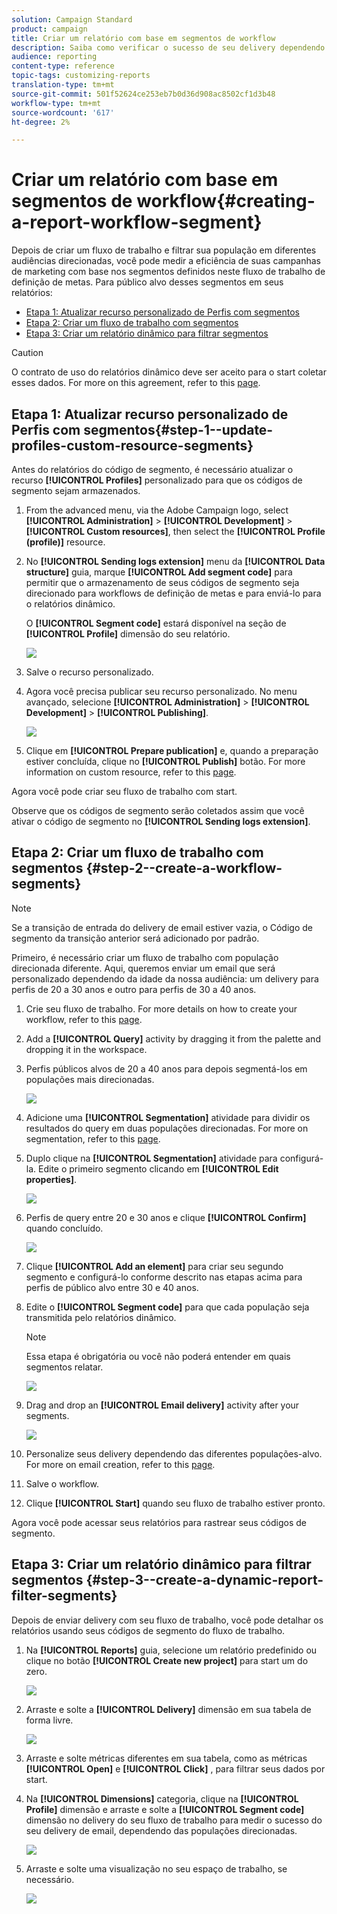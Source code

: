 ```yaml
---
solution: Campaign Standard
product: campaign
title: Criar um relatório com base em segmentos de workflow
description: Saiba como verificar o sucesso de seu delivery dependendo dos segmentos de seus workflows em seus relatórios.
audience: reporting
content-type: reference
topic-tags: customizing-reports
translation-type: tm+mt
source-git-commit: 501f52624ce253eb7b0d36d908ac8502cf1d3b48
workflow-type: tm+mt
source-wordcount: '617'
ht-degree: 2%

---
```



# Criar um relatório com base em segmentos de workflow{#creating-a-report-workflow-segment}

Depois de criar um fluxo de trabalho e filtrar sua população em diferentes audiências direcionadas, você pode medir a eficiência de suas campanhas de marketing com base nos segmentos definidos neste fluxo de trabalho de definição de metas.
Para público alvo desses segmentos em seus relatórios:

* [Etapa 1: Atualizar recurso personalizado de Perfis com segmentos](#step-1--update-profiles-custom-resource-segments)
* [Etapa 2: Criar um fluxo de trabalho com segmentos](#step-2--create-a-workflow-segments)
* [Etapa 3: Criar um relatório dinâmico para filtrar segmentos](#step-3--create-a-dynamic-report-filter-segments)

>[!CAUTION]
>O contrato de uso do relatórios dinâmico deve ser aceito para o start coletar esses dados.
>For more on this agreement, refer to this [page](../../reporting/using/about-dynamic-reports.md#dynamic-reporting-usage-agreement).

## Etapa 1: Atualizar recurso personalizado de Perfis com segmentos{#step-1--update-profiles-custom-resource-segments}

Antes do relatórios do código de segmento, é necessário atualizar o recurso **[!UICONTROL Profiles]** personalizado para que os códigos de segmento sejam armazenados.

1. From the advanced menu, via the Adobe Campaign logo, select **[!UICONTROL Administration]** > **[!UICONTROL Development]** > **[!UICONTROL Custom resources]**, then select the **[!UICONTROL Profile (profile)]** resource.
1. No **[!UICONTROL Sending logs extension]** menu da **[!UICONTROL Data structure]** guia, marque **[!UICONTROL Add segment code]** para permitir que o armazenamento de seus códigos de segmento seja direcionado para workflows de definição de metas e para enviá-lo para o relatórios dinâmico.

   O **[!UICONTROL Segment code]** estará disponível na seção de **[!UICONTROL Profile]** dimensão do seu relatório.

   ![](assets/report_segment_4.png)

1. Salve o recurso personalizado.

1. Agora você precisa publicar seu recurso personalizado.
No menu avançado, selecione **[!UICONTROL Administration]** > **[!UICONTROL Development]** > **[!UICONTROL Publishing]**.

   ![](assets/custom_profile_7.png)

1. Clique em **[!UICONTROL Prepare publication]** e, quando a preparação estiver concluída, clique no **[!UICONTROL Publish]** botão. For more information on custom resource, refer to this [page](../../developing/using/updating-the-database-structure.md).

Agora você pode criar seu fluxo de trabalho com start.

Observe que os códigos de segmento serão coletados assim que você ativar o código de segmento no **[!UICONTROL Sending logs extension]**.

## Etapa 2: Criar um fluxo de trabalho com segmentos {#step-2--create-a-workflow-segments}

>[!NOTE]
>Se a transição de entrada do delivery de email estiver vazia, o Código de segmento da transição anterior será adicionado por padrão.

Primeiro, é necessário criar um fluxo de trabalho com população direcionada diferente. Aqui, queremos enviar um email que será personalizado dependendo da idade da nossa audiência: um delivery para perfis de 20 a 30 anos e outro para perfis de 30 a 40 anos.

1. Crie seu fluxo de trabalho. For more details on how to create your workflow, refer to this [page](../../automating/using/building-a-workflow.md).

1. Add a **[!UICONTROL Query]** activity by dragging it from the palette and dropping it in the workspace.

1. Perfis públicos alvos de 20 a 40 anos para depois segmentá-los em populações mais direcionadas.

   ![](assets/report_segment_1.png)

1. Adicione uma **[!UICONTROL Segmentation]** atividade para dividir os resultados do query em duas populações direcionadas. For more on segmentation, refer to this [page](../../automating/using/segmentation.md).

1. Duplo clique na **[!UICONTROL Segmentation]** atividade para configurá-la. Edite o primeiro segmento clicando em **[!UICONTROL Edit properties]**.

   ![](assets/report_segment_7.png)

1. Perfis de query entre 20 e 30 anos e clique **[!UICONTROL Confirm]** quando concluído.

   ![](assets/report_segment_8.png)

1. Clique **[!UICONTROL Add an element]** para criar seu segundo segmento e configurá-lo conforme descrito nas etapas acima para perfis de público alvo entre 30 e 40 anos.

1. Edite o **[!UICONTROL Segment code]** para que cada população seja transmitida pelo relatórios dinâmico.

   >[!NOTE]
   >Essa etapa é obrigatória ou você não poderá entender em quais segmentos relatar.

   ![](assets/report_segment_9.png)

1. Drag and drop an **[!UICONTROL Email delivery]** activity after your segments.

   ![](assets/report_segment_3.png)

1. Personalize seus delivery dependendo das diferentes populações-alvo. For more on email creation, refer to this [page](../../designing/using/designing-content-in-adobe-campaign.md).

1. Salve o workflow.

1. Clique **[!UICONTROL Start]** quando seu fluxo de trabalho estiver pronto.

Agora você pode acessar seus relatórios para rastrear seus códigos de segmento.

## Etapa 3: Criar um relatório dinâmico para filtrar segmentos {#step-3--create-a-dynamic-report-filter-segments}

Depois de enviar delivery com seu fluxo de trabalho, você pode detalhar os relatórios usando seus códigos de segmento do fluxo de trabalho.

1. Na **[!UICONTROL Reports]** guia, selecione um relatório predefinido ou clique no botão **[!UICONTROL Create new project]** para start um do zero.

   ![](assets/custom_profile_18.png)
1. Arraste e solte a **[!UICONTROL Delivery]** dimensão em sua tabela de forma livre.

   ![](assets/report_segment_5.png)

1. Arraste e solte métricas diferentes em sua tabela, como as métricas **[!UICONTROL Open]** e **[!UICONTROL Click]** , para filtrar seus dados por start.
1. Na **[!UICONTROL Dimensions]** categoria, clique na **[!UICONTROL Profile]** dimensão e arraste e solte a **[!UICONTROL Segment code]** dimensão no delivery do seu fluxo de trabalho para medir o sucesso do seu delivery de email, dependendo das populações direcionadas.

   ![](assets/report_segment_6.png)

1. Arraste e solte uma visualização no seu espaço de trabalho, se necessário.

   ![](assets/report_segment_10.png)
